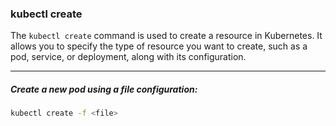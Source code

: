 ### kubectl create
The `kubectl create` command is used to create a resource in Kubernetes. It allows you to specify the type of resource you want to create, such as a pod, service, or deployment, along with its configuration.

---

##### Create a new pod using a file configuration:
```bash
kubectl create -f <file>
```